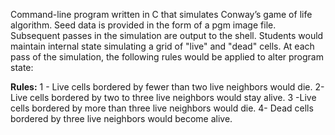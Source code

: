 
Command-line program written in C that simulates Conway’s game of life algorithm. Seed data is provided in the form of a pgm image file.
Subsequent passes in the simulation are output to the shell.
Students would maintain internal state simulating a grid of "live" and "dead" cells. At each pass of the simulation, the following rules would be applied to alter program state:

**Rules:**
1 - Live cells bordered by fewer than two live neighbors would die.
2- Live cells bordered by two to three live neighbors would stay alive.
3 -Live cells bordered by more than three live neighbors would die.
4- Dead cells bordered by three live neighbors would become alive.
